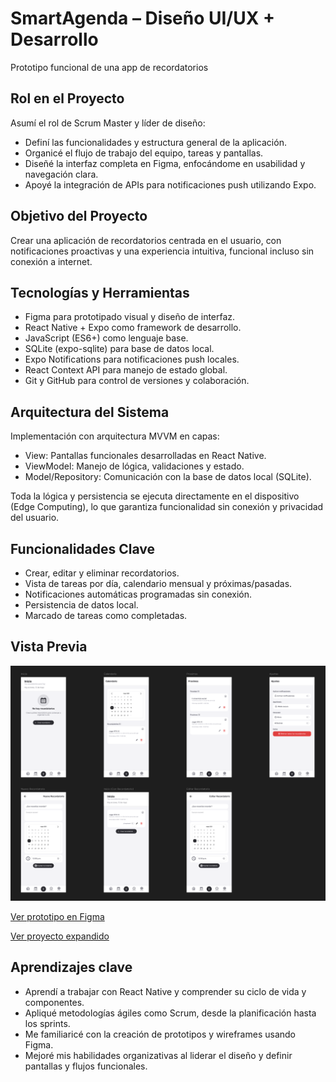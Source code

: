 # SmartAgenda – Diseño UI/UX + Desarrollo
Prototipo funcional de una app de recordatorios

## Rol en el Proyecto
Asumí el rol de Scrum Master y líder de diseño:
- Definí las funcionalidades y estructura general de la aplicación.
- Organicé el flujo de trabajo del equipo, tareas y pantallas.
- Diseñé la interfaz completa en Figma, enfocándome en usabilidad y navegación clara.
- Apoyé la integración de APIs para notificaciones push utilizando Expo.

## Objetivo del Proyecto
Crear una aplicación de recordatorios centrada en el usuario, con notificaciones proactivas y una experiencia intuitiva, funcional incluso sin conexión a internet.

## Tecnologías y Herramientas
- Figma para prototipado visual y diseño de interfaz.
- React Native + Expo como framework de desarrollo.
- JavaScript (ES6+) como lenguaje base.
- SQLite (expo-sqlite) para base de datos local.
- Expo Notifications para notificaciones push locales.
- React Context API para manejo de estado global.
- Git y GitHub para control de versiones y colaboración.

## Arquitectura del Sistema
Implementación con arquitectura MVVM en capas:
- View: Pantallas funcionales desarrolladas en React Native.
- ViewModel: Manejo de lógica, validaciones y estado.
- Model/Repository: Comunicación con la base de datos local (SQLite).

Toda la lógica y persistencia se ejecuta directamente en el dispositivo (Edge Computing), lo que garantiza funcionalidad sin conexión y privacidad del usuario.

## Funcionalidades Clave
- Crear, editar y eliminar recordatorios.
- Vista de tareas por día, calendario mensual y próximas/pasadas.
- Notificaciones automáticas programadas sin conexión.
- Persistencia de datos local.
- Marcado de tareas como completadas.

## Vista Previa
![SmartAgenda Preview](./assets/smartagenda-preview)

[Ver prototipo en Figma](https://www.figma.com/design/7ktaxUxNghY21Nnnf6xgNa/SmartAgenda?m=auto&t=JrgXVk75v9MmxhXI-6)

[Ver proyecto expandido](./smartagenda/README.md) <!-- Ajusta esta ruta si lo necesitas -->

## Aprendizajes clave
- Aprendí a trabajar con React Native y comprender su ciclo de vida y componentes.
- Apliqué metodologías ágiles como Scrum, desde la planificación hasta los sprints.
- Me familiaricé con la creación de prototipos y wireframes usando Figma.
- Mejoré mis habilidades organizativas al liderar el diseño y definir pantallas y flujos funcionales.
